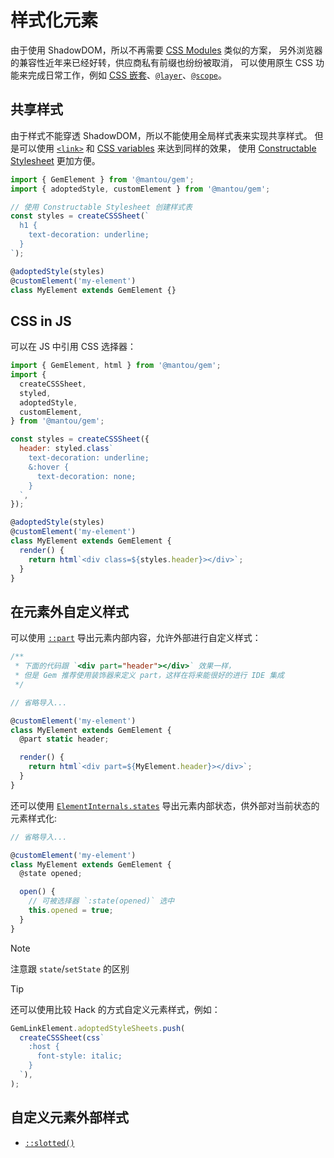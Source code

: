 # 样式化元素

由于使用 ShadowDOM，所以不再需要 [CSS Modules](https://css-tricks.com/css-modules-part-3-react/) 类似的方案，
另外浏览器的兼容性近年来已经好转，供应商私有前缀也纷纷被取消，
可以使用原生 CSS 功能来完成日常工作，例如 [CSS 嵌套](https://drafts.csswg.org/css-nesting-1/)、[`@layer`](https://developer.mozilla.org/en-US/docs/Web/CSS/@layer)、[`@scope`](https://developer.mozilla.org/en-US/docs/Web/CSS/@scope)。

## 共享样式

由于样式不能穿透 ShadowDOM，所以不能使用全局样式表来实现共享样式。
但是可以使用 [`<link>`](https://developer.mozilla.org/en-US/docs/Web/HTML/Element/link) 和
[CSS variables](https://developer.mozilla.org/en-US/docs/Web/CSS/--*) 来达到同样的效果，
使用 [Constructable Stylesheet](https://wicg.github.io/construct-stylesheets/) 更加方便。

```js 11
import { GemElement } from '@mantou/gem';
import { adoptedStyle, customElement } from '@mantou/gem';

// 使用 Constructable Stylesheet 创建样式表
const styles = createCSSSheet(`
  h1 {
    text-decoration: underline;
  }
`);

@adoptedStyle(styles)
@customElement('my-element')
class MyElement extends GemElement {}
```

## CSS in JS

可以在 JS 中引用 CSS 选择器：

```js 17
import { GemElement, html } from '@mantou/gem';
import {
  createCSSSheet,
  styled,
  adoptedStyle,
  customElement,
} from '@mantou/gem';

const styles = createCSSSheet({
  header: styled.class`
    text-decoration: underline;
    &:hover {
      text-decoration: none;
    }
  `,
});

@adoptedStyle(styles)
@customElement('my-element')
class MyElement extends GemElement {
  render() {
    return html`<div class=${styles.header}></div>`;
  }
}
```

## 在元素外自定义样式

可以使用 [`::part`](https://drafts.csswg.org/css-shadow-parts-1/#part) 导出元素内部内容，允许外部进行自定义样式：

```js 13
/**
 * 下面的代码跟 `<div part="header"></div>` 效果一样，
 * 但是 Gem 推荐使用装饰器来定义 part，这样在将来能很好的进行 IDE 集成
 */

// 省略导入...

@customElement('my-element')
class MyElement extends GemElement {
  @part static header;

  render() {
    return html`<div part=${MyElement.header}></div>`;
  }
}
```

还可以使用 [`ElementInternals.states`](https://developer.mozilla.org/en-US/docs/Web/API/ElementInternals/states) 导出元素内部状态，供外部对当前状态的元素样式化:

```js
// 省略导入...

@customElement('my-element')
class MyElement extends GemElement {
  @state opened;

  open() {
    // 可被选择器 `:state(opened)` 选中
    this.opened = true;
  }
}
```

> [!NOTE]
> 注意跟 `state`/`setState` 的区别

> [!TIP]
> 还可以使用比较 Hack 的方式自定义元素样式，例如：
>
> ```js
> GemLinkElement.adoptedStyleSheets.push(
>   createCSSSheet(css`
>     :host {
>       font-style: italic;
>     }
>   `),
> );
> ```

## 自定义元素外部样式

- [`::slotted()`](https://developer.mozilla.org/en-US/docs/Web/CSS/::slotted)
